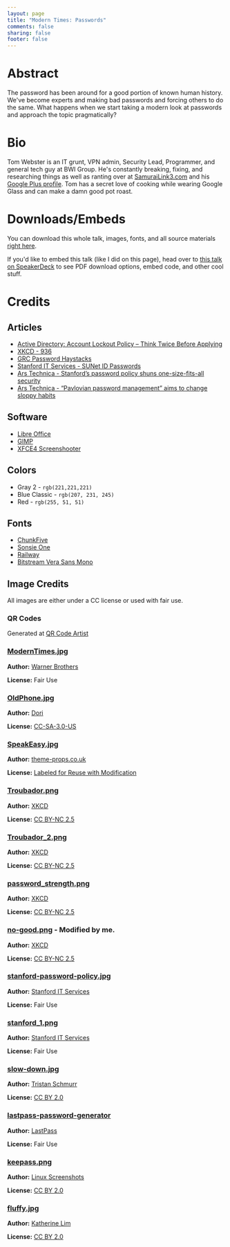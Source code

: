 ```yaml
---
layout: page
title: "Modern Times: Passwords"
comments: false
sharing: false
footer: false
---
```


<script async class="speakerdeck-embed" data-id="59092680b91b01310db522637f6c77d3" data-ratio="1.33159947984395" src="//speakerdeck.com/assets/embed.js"></script>

# Abstract

The password has been around for a good portion of known human history. We've become experts and making bad passwords and forcing others to do the same. What happens when we start taking a modern look at passwords and approach the topic pragmatically?

# Bio

Tom Webster is an IT grunt, VPN admin, Security Lead, Programmer, and general tech guy at BWI Group. He's constantly breaking, fixing, and researching things as well as ranting over at [SamuraiLink3.com](http://www.samurailink3.com/) and his [Google Plus profile](https://plus.google.com/+TomWebster/about). Tom has a secret love of cooking while wearing Google Glass and can make a damn good pot roast.

# Downloads/Embeds

You can download this whole talk, images, fonts, and all source materials [right here](http://files.samurailink3.com/modern-times.zip).

If you'd like to embed this talk (like I did on this page), head over to [this talk on SpeakerDeck](https://speakerdeck.com/samurailink3/modern-times-passwords) to see PDF download options, embed code, and other cool stuff.

# Credits

## Articles

* [Active Directory: Account Lockout Policy – Think Twice Before Applying](http://ravingroo.com/295/active-directory-account-lockout-policy-threshold-counter-strong-password/)
* [XKCD - 936](http://xkcd.com/936/)
* [GRC Password Haystacks](https://www.grc.com/haystack.htm)
* [Stanford IT Services - SUNet ID Passwords](https://itservices.stanford.edu/service/accounts/passwords)
* [Ars Technica - Stanford’s password policy shuns one-size-fits-all security](http://arstechnica.com/security/2014/04/stanfords-password-policy-shuns-one-size-fits-all-security/)
* [Ars Technica - “Pavlovian password management” aims to change sloppy habits](http://arstechnica.com/security/2014/05/pavlovian-password-management-aims-to-change-sloppy-habits/)

## Software

* [Libre Office](http://www.libreoffice.org/)
* [GIMP](http://www.gimp.org/)
* [XFCE4 Screenshooter](http://goodies.xfce.org/projects/applications/xfce4-screenshooter)

## Colors

* Gray 2 - `rgb(221,221,221)`
* Blue Classic - `rgb(207, 231, 245)`
* Red - `rgb(255, 51, 51)`

## Fonts

* [ChunkFive](http://www.fontsquirrel.com/fonts/ChunkFive)
* [Sonsie One](http://www.fontsquirrel.com/fonts/sonsie-one)
* [Railway](http://www.fontsquirrel.com/fonts/railway)
* [Bitstream Vera Sans Mono](http://www.fontsquirrel.com/fonts/Bitstream-Vera-Sans-Mono)

## Image Credits

All images are either under a CC license or used with fair use.

### QR Codes

Generated at [QR Code Artist](http://www.qrcartist.com/qr-code-resources/qr-code-generators/)

### [ModernTimes.jpg](http://www.imdb.com/media/rm3057823744/tt0027977?ref_=ttmd_md_nxt#)

**Author:** [Warner Brothers](http://www.warnerbros.com/)

**License:** Fair Use

### [OldPhone.jpg](http://upload.wikimedia.org/wikipedia/commons/4/48/ChampaignCountyHistoricalMuseum_20080301_4271.jpg)

**Author:** [Dori](http://commons.wikimedia.org/wiki/User:Dori)

**License:** [CC-SA-3.0-US](http://creativecommons.org/licenses/by-sa/3.0/us/deed.en)

### [SpeakEasy.jpg](http://www.theme-props.co.uk/assets/images/themed-props/themedprops136-144/speakeasy-themeprop-l.jpg)

**Author:** [theme-props.co.uk](http://www.theme-props.co.uk/party-props/props16.php)

**License:** [Labeled for Reuse with Modification](https://support.google.com/websearch/answer/29508?hl=en)

### [Troubador.png](http://xkcd.com/936/)

**Author:** [XKCD](http://xkcd.com/936/)

**License:** [CC BY-NC 2.5](http://creativecommons.org/licenses/by-nc/2.5/)

### [Troubador_2.png](http://xkcd.com/936/)

**Author:** [XKCD](http://xkcd.com/936/)

**License:** [CC BY-NC 2.5](http://creativecommons.org/licenses/by-nc/2.5/)

### [password_strength.png](http://xkcd.com/936/)

**Author:** [XKCD](http://xkcd.com/936/)

**License:** [CC BY-NC 2.5](http://creativecommons.org/licenses/by-nc/2.5/)

### [no-good.png](http://xkcd.com/538/) - Modified by me.

**Author:** [XKCD](http://xkcd.com/538/)

**License:** [CC BY-NC 2.5](http://creativecommons.org/licenses/by-nc/2.5/)

### [stanford-password-policy.jpg](http://cdn.arstechnica.net/wp-content/uploads/2014/04/stanford-password-policy.jpg)

**Author:** [Stanford IT Services](https://itservices.stanford.edu/service/accounts/passwords)

**License:** Fair Use

### [stanford_1.png](http://cdn.arstechnica.net/wp-content/uploads/2014/04/stanford-password-policy.jpg)

**Author:** [Stanford IT Services](https://itservices.stanford.edu/service/accounts/passwords)

**License:** Fair Use

### [slow-down.jpg](https://www.flickr.com/photos/kewl/8393213472/in/photolist-dMFpX7-ashW1j-83gHRE-aozuHp-fCDcn4-5wyR4d-9Ac6cg-8LpdFz-6u8Zek-fCVLJ1-4VSq2E-7Wdn3b-eBKsa-7Y9RPW-fKdga2-8Up9bq-5CZRGJ-9avdS-c1uVEY-foZCbW-7neHkk-dpE2Ua-6KfXCS-6qF3jA-7sSYRp-bWM7ND-eCw3p9-bTPESr-4MByBn-msWC78-8k9CYK-dnAiEx-eCsQVH-9f51k-bRXPw8-fKdd5R-9CWhYu-8aABa8-cK3JPd-a9BfkL-dQmNfn-4vm4vM-8rwSDR-4P9Xsq-8Rbzjb-6Nar5e-9nXGWx-4UJGm3-6LdBzw-6NeChQ)

**Author:** [Tristan Schmurr](https://www.flickr.com/photos/kewl/)

**License:** [CC BY 2.0](https://creativecommons.org/licenses/by/2.0/)

### [lastpass-password-generator](https://lastpass.com/features_free.php)

**Author:** [LastPass](https://lastpass.com/)

**License:** Fair Use

### [keepass.png](https://www.flickr.com/photos/xmodulo/9580944074/in/photolist-fAoysa-fAoyrr-fAoyr4-fACQTb-fAoyq8-fACQSW-fACQS9-fAoyrV-fACQSs-75E7bD-dDuZ53)

**Author:** [Linux Screenshots](https://www.flickr.com/photos/xmodulo/)

**License:** [CC BY 2.0](https://creativecommons.org/licenses/by/2.0/)

### [fluffy.jpg](https://www.flickr.com/photos/ultrakml/6361067371)

**Author:** [Katherine Lim](https://www.flickr.com/photos/ultrakml/)

**License:** [CC BY 2.0](https://creativecommons.org/licenses/by/2.0/)